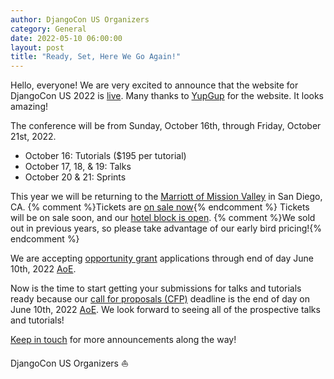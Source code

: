 ```yaml
---
author: DjangoCon US Organizers
category: General
date: 2022-05-10 06:00:00
layout: post
title: "Ready, Set, Here We Go Again!"
---
```

Hello, everyone!
We are very excited to announce that the website for DjangoCon US 2022 is [live](https://2022.djangocon.us).
Many thanks to [YupGup](http://yupgup.com/) for the website.
It looks amazing!

The conference will be from Sunday, October 16th, through Friday, October 21st, 2022.

- October 16: Tutorials ($195 per tutorial)
- October 17, 18, &amp; 19: Talks
- October 20 &amp; 21: Sprints

This year we will be returning to the [Marriott of Mission Valley](https://2022.djangocon.us/venue/) in San Diego, CA.
{% comment %}Tickets are [on sale now](https://ti.to/defna/djangocon-us-2022){% endcomment %} Tickets will be on sale soon, and  our [hotel block is open](https://www.marriott.com/events/start.mi?id=1642551494496&key=GRP).
{% comment %}We sold out in previous years, so please take advantage of our early bird pricing!{% endcomment %}

We are accepting [opportunity grant](https://2022.djangocon.us/opportunity-grants/) applications through end of day June 10th, 2022 [AoE](https://time.is/compare/0000_10_June_2022_in_Anywhere_on_Earth).

Now is the time to start getting your submissions for talks and tutorials ready because our [call for proposals (CFP)](https://2022.djangocon.us/speaking/) deadline is the end of day on June 10th, 2022 [AoE](https://time.is/compare/0000_10_June_2022_in_Anywhere_on_Earth).
We look forward to seeing all of the prospective talks and tutorials!

[Keep in touch](https://twitter.com/djangocon) for more announcements along the way!

DjangoCon US Organizers :sailboat:
